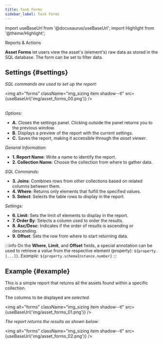 ```yaml
---
title: Task Forms
sidebar_label: Task Forms
---
```

import useBaseUrl from '@docusaurus/useBaseUrl';
import Highlight from '@theme/Highlight';

<span className="hero__subtitle">Reports & Actions</span>

**Asset Forms** let users view the asset's (element's) raw data as stored in the SQL database. The form can be set to filter data.

## Settings {#settings}
_SQL commands are used to set up the report:_

<img alt="forms" className="img_sizing item shadow--tl" src={useBaseUrl('img/asset_forms_00.png')} />
<br/>
<br/>

_Options:_
- **<span className="badge badge--primary">A.</span>** Closes the settings panel. Clicking outside the panel returns you to the previous window.
- **<span className="badge badge--primary">B.</span>** Displays a preview of the report with the current settings.
- **<span className="badge badge--primary">C.</span>** Saves the report, making it accessible through the _asset viewer_.

_General Information:_
- **<span className="badge badge--danger">1.</span> Report Name**: Write a name to identify the report.
- **<span className="badge badge--danger">2.</span> Collection Name**: Choose the collection from where to gather data.

_SQL Commands:_
- **<span className="badge badge--danger">3.</span> Joins**: Combines rows from other collections based on related columns between them.
- **<span className="badge badge--danger">4.</span> Where**: Returns only elements that fulfill the specified values.
- **<span className="badge badge--danger">5.</span> Select**: Selects the table rows to display in the report.

_Settings:_
- **<span className="badge badge--danger">6.</span> Limit**: Sets the limit of elements to display in the report.
- **<span className="badge badge--danger">7.</span> Order By**: Selects a column used to order the results.
- **<span className="badge badge--danger">8.</span> Asc/Desc**: Indicates if the order of results is ascending or descending.
- **<span className="badge badge--danger">9.</span> Offset**: Sets the row from where to start returning data.

:::info
On the **Where**, **Limit**, and **Offset** fields, a special annotation can be used to retrieve a _value_ from the respective element (property): `${property.[...]}`.
_Example_: `${property.schemaInstance.number}`
:::

## Example {#example}
This is a simple report that returns all the assets found within a specific collection.

The columns to be displayed are _selected_.

<img alt="forms" className="img_sizing item shadow--tl" src={useBaseUrl('img/asset_forms_01.png')} />
<br/>

_The report returns the results as shown below:_

<img alt="forms" className="img_sizing item shadow--tl" src={useBaseUrl('img/asset_forms_02.png')} />
<br/>